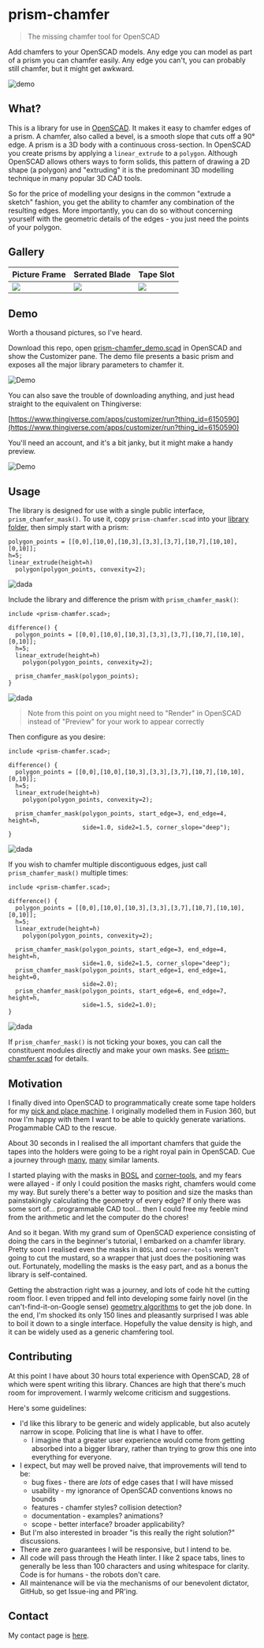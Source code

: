 # prism-chamfer

> The missing chamfer tool for OpenSCAD

Add chamfers to your OpenSCAD models. Any edge you can model as part of a prism you can chamfer easily. Any edge you can't, you can probably still chamfer, but it might get awkward.

![demo](media/demo.png)

## What?

This is a library for use in [OpenSCAD](https://openscad.org/index.html). It makes it easy to chamfer edges of a prism. A chamfer, also called a bevel, is a smooth slope that cuts off a 90° edge. A prism is a 3D body with a continuous cross-section. In OpenSCAD you create prisms by applying a `linear_extrude` to a `polygon`. Although OpenSCAD allows others ways to form solids, this pattern of drawing a 2D shape (a polygon) and "extruding" it is the predominant 3D modelling technique in many popular 3D CAD tools.

So for the price of modelling your designs in the common "extrude a sketch" fashion, you get the ability to chamfer any combination of the resulting edges. More importantly, you can do so without concerning yourself with the geometric details of the edges - you just need the points of your polygon.


## Gallery

| Picture Frame | Serrated Blade | Tape Slot |
| ------------- | -------------- | --------- |
| ![](media/picture_frame.png) | ![](media/serrated_blade.png) | ![](media/tape_slot.png) | 

## Demo

Worth a thousand pictures, so I've heard.

Download this repo, open [prism-chamfer_demo.scad](prism-chamfer_demo.scad) in OpenSCAD and show the Customizer pane. The demo file presents a basic prism and exposes all the major library parameters to chamfer it.

![Demo](media/customizer.png)


You can also save the trouble of downloading anything, and just head straight to the equivalent on Thingiverse:
 
[https://www.thingiverse.com/apps/customizer/run?thing_id=6150590](https://www.thingiverse.com/apps/customizer/run?thing_id=6150590)

You'll need an account, and it's a bit janky, but it might make a handy preview.

![Demo](media/thingiverse.png)


## Usage

The library is designed for use with a single public interface, `prism_chamfer_mask()`. To use it, copy `prism-chamfer.scad` into your [library folder](https://en.wikibooks.org/wiki/OpenSCAD_User_Manual/Libraries), then simply start with a prism:

    polygon_points = [[0,0],[10,0],[10,3],[3,3],[3,7],[10,7],[10,10],[0,10]];
    h=5;
    linear_extrude(height=h)
      polygon(polygon_points, convexity=2);

![dada](media/usage1.png)

Include the library and difference the prism with `prism_chamfer_mask()`:

    include <prism-chamfer.scad>;
    
    difference() {
      polygon_points = [[0,0],[10,0],[10,3],[3,3],[3,7],[10,7],[10,10],[0,10]];
      h=5;
      linear_extrude(height=h)
        polygon(polygon_points, convexity=2);

      prism_chamfer_mask(polygon_points);
    }

![dada](media/usage2.png)

> Note from this point on you might need to "Render" in OpenSCAD instead of "Preview" for your work to appear correctly

Then configure as you desire:

    include <prism-chamfer.scad>;
    
    difference() {
      polygon_points = [[0,0],[10,0],[10,3],[3,3],[3,7],[10,7],[10,10],[0,10]];
      h=5;
      linear_extrude(height=h)
        polygon(polygon_points, convexity=2);

      prism_chamfer_mask(polygon_points, start_edge=3, end_edge=4, height=h,
                         side=1.0, side2=1.5, corner_slope="deep");
    }

![dada](media/usage3.png)

If you wish to chamfer multiple discontiguous edges, just call `prism_chamfer_mask()` multiple times:

    include <prism-chamfer.scad>;
    
    difference() {
      polygon_points = [[0,0],[10,0],[10,3],[3,3],[3,7],[10,7],[10,10],[0,10]];
      h=5;
      linear_extrude(height=h)
        polygon(polygon_points, convexity=2);

      prism_chamfer_mask(polygon_points, start_edge=3, end_edge=4, height=h,
                         side=1.0, side2=1.5, corner_slope="deep");
      prism_chamfer_mask(polygon_points, start_edge=1, end_edge=1, height=0,
                         side=2.0);
      prism_chamfer_mask(polygon_points, start_edge=6, end_edge=7, height=h,
                         side=1.5, side2=1.0);
    }

![dada](media/usage4.png)

If `prism_chamfer_mask()` is not ticking your boxes, you can call the constituent modules directly and make your own masks. See [prism-chamfer.scad](prism-chamfer.scad) for details.


## Motivation

I finally dived into OpenSCAD to programmatically create some tape holders for my [pick and place machine](https://twitter.com/HeathRaftery/status/1676949667681280000?s=20). I originally modelled them in Fusion 360, but now I'm happy with them I want to be able to quickly generate variations. Progammable CAD to the rescue.

About 30 seconds in I realised the all important chamfers that guide the tapes into the holders were going to be a right royal pain in OpenSCAD. Cue a journey through [many](https://www.reddit.com/r/openscad/comments/9bclt1/csg_the_best_kept_secret_on_fillets_and_chamfers/), [many](https://www.reddit.com/r/openscad/comments/e27qdb/bevel_command/) similar laments.

I started playing with the masks in [BOSL](https://github.com/revarbat/BOSL/wiki/masks.scad#fillet) and [corner-tools](https://www.myminifactory.com/object/3d-print-tools-for-fillets-and-chamfers-on-edges-and-corners-straight-and-or-round-45862), and my fears were allayed - if only I could position the masks right, chamfers would come my way. But surely there's a better way to position and size the masks than painstakingly calculating the geometry of every edge? If only there was some sort of... programmable CAD tool... then I could free my feeble mind from the arithmetic and let the computer do the chores!

And so it began. With my grand sum of OpenSCAD experience consisting of doing the cars in the beginner's tutorial, I embarked on a chamfer library. Pretty soon I realised even the masks in `BOSL` and `corner-tools` weren't going to cut the mustard, so a wrapper that just does the positioning was out. Fortunately, modelling the masks is the easy part, and as a bonus the library is self-contained.

Getting the abstraction right was a journey, and lots of code hit the cutting room floor. I even tripped and fell into developing some fairly novel (in the can't-find-it-on-Google sense) [geometry algorithms](https://math.stackexchange.com/questions/3549762/trig-is-there-a-formula-that-finds-middle-between-two-angles-with-non-right-tri/4750179#4750179) to get the job done. In the end, I'm shocked its only 150 lines and pleasantly surprised I was able to boil it down to a single interface. Hopefully the value density is high, and it can be widely used as a generic chamfering tool.


## Contributing

At this point I have about 30 hours total experience with OpenSCAD, 28 of which were spent writing this library. Chances are high that there's much room for improvement. I warmly welcome criticism and suggestions.

Here's some guidelines:

- I'd like this library to be generic and widely applicable, but also acutely narrow in scope. Policing that line is what I have to offer.
	- I imagine that a greater user experience would come from getting absorbed into a bigger library, rather than trying to grow this one into everything for everyone.
- I expect, but may well be proved naive, that improvements will tend to be:
	- bug fixes - there are *lots* of edge cases that I will have missed
	- usability - my ignorance of OpenSCAD conventions knows no bounds
	- features - chamfer styles? collision detection?
	- documentation - examples? animations?
	- scope - better interface? broader applicability?
- But I'm also interested in broader "is this really the right solution?" discussions.
- There are zero guarantees I will be responsive, but I intend to be.
- All code will pass through the Heath linter. I like 2 space tabs, lines to generally be less than 100 characters and using whitespace for clarity. Code is for humans - the robots don't care.
- All maintenance will be via the mechanisms of our benevolent dictator, GitHub, so get Issue-ing and PR'ing.


## Contact

My contact page is [here](https://www.empirical.ee/contact/).
